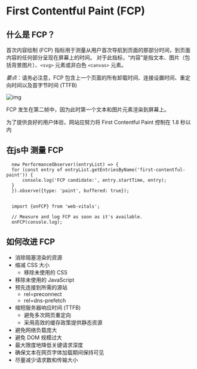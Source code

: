 # First Contentful Paint (FCP)

## 什么是 FCP？

  首次内容绘制 (FCP) 指标用于测量从用户首次导航到页面的那部分时间，到页面内容的任何部分呈现在屏幕上的时间。
  对于此指标，“内容”是指文本、图片（包括背景图片）、`<svg>` 元素或非白色 `<canvas>` 元素。

  *要点*：请务必注意，FCP 包含上一个页面的所有卸载时间、连接设置时间、重定向时间以及首字节时间 (TTFB)

  ![img](https://web.dev/static/articles/fcp/image/fcp-timeline-googlecom_856.png?hl=zh-cn)

  FCP 发生在第二帧中，因为此时第一个文本和图片元素渲染到屏幕上。

  为了提供良好的用户体验，网站应努力将 First Contentful Paint 控制在 1.8 秒以内

## 在js中 测量 FCP

  ```JS
    new PerformanceObserver((entryList) => {
    for (const entry of entryList.getEntriesByName('first-contentful-paint')) {
        console.log('FCP candidate:', entry.startTime, entry);
    }
    }).observe({type: 'paint', buffered: true});


    import {onFCP} from 'web-vitals';

    // Measure and log FCP as soon as it's available.
    onFCP(console.log);
  ```


## 如何改进 FCP

- 消除阻塞渲染的资源
- 缩减 CSS 大小
  - 移除未使用的 CSS
- 移除未使用的 JavaScript
- 预先连接到所需的源站 
  -  rel=preconnect
  -  rel=dns-prefetch
- 缩短服务器响应时间 (TTFB)
  - 避免多次网页重定向
  - 采用高效的缓存政策提供静态资源
- 避免网络负载庞大
- 避免 DOM 规模过大
- 最大限度地降低关键请求深度
- 确保文本在网页字体加载期间保持可见
- 尽量减少请求数和传输大小